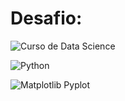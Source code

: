 <h1>Desafio: </h1>  

![Curso de Data Science](https://img.shields.io/badge/Curso%20de%20Data%20Science-blue?style=for-the-badge&logo=data:image/png;base64,iVBORw0KGgoAAAANSUhEUgAAABAAAAAQCAYAAAAf8/9hAAAABHNCSVQICAgIfAhkiAAAAAlwSFlzAAAOxAAADsQBlSsOGwAAABl0RVh0Q29tbWVudABDcmVhdGVkIHdpdGggR0lNUFeBDhcAAADiSURBVDiNpZM7SwNBEEWnps7QYWJlIZWEV1LZ9DcdzH+gQEIBQ8BBcREzUwstLIaA0ILeQNLEwkjRRVybqulZs2trzL6qbvd+aBCKZHq7D7l9zvsDAB/gNQwI2MErmL3uL92FeQJ6AwDVro0ZjXomEN4p7MOuUAK5/hfQ7HsLMBBJYAu5QMykqlcA6Db6vMTvDpFMDloLKae4DsMQkmHgMYhMAMyrzOtcXZgQgSB0OA98PM23HddIbBfYEoMB8FZKzCCPLmjV4VmPHOs1ALiW4os75FbkpFgCrFLXQOg0PhUTjHZ/FavXcQe4RnmEgAAAABJRU5ErkJggg==)

![Python](https://img.shields.io/badge/Python-3776AB?style=for-the-badge&logo=python&logoColor=white)

![Matplotlib Pyplot](https://img.shields.io/badge/Matplotlib%20Pyplot-11557C?style=for-the-badge&logo=matplotlib&logoColor=white)


